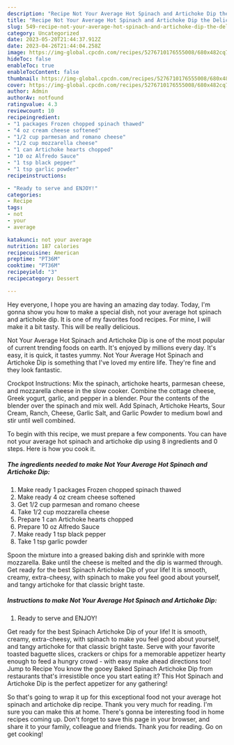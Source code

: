 ```yaml
---
description: "Recipe Not Your Average Hot Spinach and Artichoke Dip the Delicious"
title: "Recipe Not Your Average Hot Spinach and Artichoke Dip the Delicious"
slug: 549-recipe-not-your-average-hot-spinach-and-artichoke-dip-the-delicious
category: Uncategorized
date: 2023-05-20T21:44:37.912Z
date: 2023-04-26T21:44:04.258Z
image: https://img-global.cpcdn.com/recipes/5276710176555008/680x482cq70/not-your-average-hot-spinach-and-artichoke-dip-recipe-main-photo.jpg
hideToc: false
enableToc: true
enableTocContent: false
thumbnail: https://img-global.cpcdn.com/recipes/5276710176555008/680x482cq70/not-your-average-hot-spinach-and-artichoke-dip-recipe-main-photo.jpg
cover: https://img-global.cpcdn.com/recipes/5276710176555008/680x482cq70/not-your-average-hot-spinach-and-artichoke-dip-recipe-main-photo.jpg
author: Admin
authorAv: notfound
ratingvalue: 4.3
reviewcount: 10
recipeingredient:
- "1 packages Frozen chopped spinach thawed"
- "4 oz cream cheese softened"
- "1/2 cup parmesan and romano cheese"
- "1/2 cup mozzarella cheese"
- "1 can Artichoke hearts chopped"
- "10 oz Alfredo Sauce"
- "1 tsp black pepper"
- "1 tsp garlic powder"
recipeinstructions:

- "Ready to serve and ENJOY!"
categories:
- Recipe
tags:
- not
- your
- average

katakunci: not your average 
nutrition: 187 calories
recipecuisine: American
preptime: "PT36M"
cooktime: "PT36M"
recipeyield: "3"
recipecategory: Dessert

---
```



Hey everyone, I hope you are having an amazing day today. Today, I'm gonna show you how to make a special dish, not your average hot spinach and artichoke dip. It is one of my favorites food recipes. For mine, I will make it a bit tasty. This will be really delicious.

Not Your Average Hot Spinach and Artichoke Dip is one of the most popular of current trending foods on earth. It's enjoyed by millions every day. It's easy, it is quick, it tastes yummy. Not Your Average Hot Spinach and Artichoke Dip is something that I've loved my entire life. They're fine and they look fantastic.

Crockpot Instructions: Mix the spinach, artichoke hearts, parmesan cheese, and mozzarella cheese in the slow cooker. Combine the cottage cheese, Greek yogurt, garlic, and pepper in a blender. Pour the contents of the blender over the spinach and mix well. Add Spinach, Artichoke Hearts, Sour Cream, Ranch, Cheese, Garlic Salt, and Garlic Powder to medium bowl and stir until well combined.


To begin with this recipe, we must prepare a few components. You can have not your average hot spinach and artichoke dip using 8 ingredients and 0 steps. Here is how you cook it.

<!--inarticleads1-->

##### The ingredients needed to make Not Your Average Hot Spinach and Artichoke Dip:

1. Make ready 1 packages Frozen chopped spinach thawed
1. Make ready 4 oz cream cheese softened
1. Get 1/2 cup parmesan and romano cheese
1. Take 1/2 cup mozzarella cheese
1. Prepare 1 can Artichoke hearts chopped
1. Prepare 10 oz Alfredo Sauce
1. Make ready 1 tsp black pepper
1. Take 1 tsp garlic powder


Spoon the mixture into a greased baking dish and sprinkle with more mozzarella. Bake until the cheese is melted and the dip is warmed through. Get ready for the best Spinach Artichoke Dip of your life! It is smooth, creamy, extra-cheesy, with spinach to make you feel good about yourself, and tangy artichoke for that classic bright taste. 

<!--inarticleads2-->

##### Instructions to make Not Your Average Hot Spinach and Artichoke Dip:


1. Ready to serve and ENJOY!

Get ready for the best Spinach Artichoke Dip of your life! It is smooth, creamy, extra-cheesy, with spinach to make you feel good about yourself, and tangy artichoke for that classic bright taste. Serve with your favorite toasted baguette slices, crackers or chips for a memorable appetizer hearty enough to feed a hungry crowd - with easy make ahead directions too! Jump to Recipe You know the gooey Baked Spinach Artichoke Dip from restaurants that&#39;s irresistible once you start eating it? This Hot Spinach and Artichoke Dip is the perfect appetizer for any gathering! 

So that's going to wrap it up for this exceptional food not your average hot spinach and artichoke dip recipe. Thank you very much for reading. I'm sure you can make this at home. There's gonna be interesting food in home recipes coming up. Don't forget to save this page in your browser, and share it to your family, colleague and friends. Thank you for reading. Go on get cooking!
